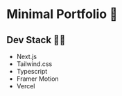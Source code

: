  # Minimal Portfolio 🎉

## Dev Stack 👨‍💻
- Next.js
- Tailwind.css
- Typescript
- Framer Motion
- Vercel

